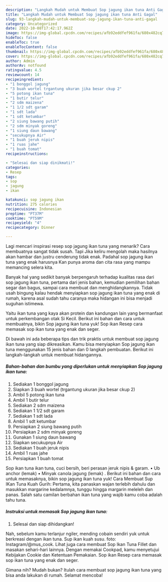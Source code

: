 ```yaml
---
description: "Langkah Mudah untuk Membuat Sop jagung ikan tuna Anti Gagal"
title: "Langkah Mudah untuk Membuat Sop jagung ikan tuna Anti Gagal"
slug: 93-langkah-mudah-untuk-membuat-sop-jagung-ikan-tuna-anti-gagal
category: Uncategorized
date: 2022-10-08T17:42:17.962Z
image: https://img-global.cpcdn.com/recipes/afb92eddfef961fa/680x482cq70/sop-jagung-ikan-tuna-foto-resep-utama.jpg
hideToc: false
enableToc: true
enableTocContent: false
thumbnail: https://img-global.cpcdn.com/recipes/afb92eddfef961fa/680x482cq70/sop-jagung-ikan-tuna-foto-resep-utama.jpg
cover: https://img-global.cpcdn.com/recipes/afb92eddfef961fa/680x482cq70/sop-jagung-ikan-tuna-foto-resep-utama.jpg
author: Admin
authorAv: notfound
ratingvalue: 4.5
reviewcount: 14
recipeingredient:
- "1 bonggol jagung"
- "3 buah wortel trgantung ukuran jika besar ckup 2"
- "5 potong ikan tuna"
- "1 butir telur"
- "2 sdm maizena"
- "1 1/2 sdt garam"
- "1 sdt lada"
- "1 sdt ketumbar"
- "2 siung bawang putih"
- "2 sdm minyak goreng"
- "1 siung daun bawang"
- "secukupnya Air"
- "1 buah jeruk nipis"
- "1 ruas jahe"
- "1 buah tomat"
recipeinstructions:

- "Selesai dan siap dinikmati!"
categories:
- Resep
tags:
- sop
- jagung
- ikan

katakunci: sop jagung ikan 
nutrition: 275 calories
recipecuisine: Indonesian
preptime: "PT37M"
cooktime: "PT59M"
recipeyield: "4"
recipecategory: Dinner

---
```



Lagi mencari inspirasi resep sop jagung ikan tuna yang menarik? Cara membuatnya sangat tidak susah. Tapi Jika keliru mengolah maka hasilnya akan hambar dan justru cenderung tidak enak. Padahal sop jagung ikan tuna yang enak harusnya Kan punya aroma dan cita rasa yang mampu memancing selera kita.


Banyak hal yang sedikit banyak berpengaruh terhadap kualitas rasa dari sop jagung ikan tuna, pertama dari jenis bahan, kemudian pemilihan bahan segar dan bagus, sampai cara membuat dan menghidangkannya. Tidak usah bingung kalau hendak menyiapkan sop jagung ikan tuna yang enak di rumah, karena asal sudah tahu caranya maka hidangan ini bisa menjadi suguhan istimewa.

Yaitu ikan tuna yang kaya akan protein dan kandungan lain yang bermanfaat untuk perkembangan otak Si Kecil. Berikut ini bahan dan cara untuk membuatnya, bikin Sop jagung ikan tuna yuk! Sop ikan Resep cara memasak sop ikan tuna yang enak dan seger.


Di bawah ini ada beberapa tips dan trik praktis untuk membuat sop jagung ikan tuna yang siap dikreasikan. Kamu bisa menyiapkan Sop jagung ikan tuna menggunakan 15 jenis bahan dan 0 langkah pembuatan. Berikut ini langkah-langkah untuk membuat hidangannya.

<!--inarticleads1-->

##### Bahan-bahan dan bumbu yang diperlukan untuk menyiapkan Sop jagung ikan tuna:

1. Sediakan 1 bonggol jagung
1. Siapkan 3 buah wortel (trgantung ukuran jika besar ckup 2)
1. Ambil 5 potong ikan tuna
1. Ambil 1 butir telur
1. Sediakan 2 sdm maizena
1. Sediakan 1 1/2 sdt garam
1. Sediakan 1 sdt lada
1. Ambil 1 sdt ketumbar
1. Persiapkan 2 siung bawang putih
1. Persiapkan 2 sdm minyak goreng
1. Gunakan 1 siung daun bawang
1. Siapkan secukupnya Air
1. Sediakan 1 buah jeruk nipis
1. Ambil 1 ruas jahe
1. Persiapkan 1 buah tomat


Sop ikan tuna ikan tuna, cuci bersih, beri perasan jeruk nipis &amp; garam. • Ub anchor (lemak) • Minyak canola jagung (lemak) . Berikut ini bahan dan cara untuk memasaknya, bikin sop jagung ikan tuna yuk! Cara Membuat Sup IKan Tuna Kuah Gurih: Pertama, kita panaskan wajan terlebih dahulu dan masukkan margarine kedalamnya, tunggu hingga margarin meleleh dan panas. Salah satu camilan berbahan ikan tuna yang wajib kamu coba adalah tahu tuna. 

<!--inarticleads2-->

##### Instruksi untuk memasak Sop jagung ikan tuna:


1. Selesai dan siap dihidangkan!

Nah, sebelum kamu terlanjur ngiler, mending cobain sendiri yuk untuk berkreasi dengan ikan tuna. Sup ikan kuah susu. foto: Instagram/@mus_cook. Lihat juga cara membuat Sop Ikan Tuna Fillet dan masakan sehari-hari lainnya. Dengan memakai Cookpad, kamu menyetujui Kebijakan Cookie dan Ketentuan Pemakaian. Sop ikan Resep cara memasak sop ikan tuna yang enak dan seger. 

Gimana nih? Mudah bukan? Itulah cara membuat sop jagung ikan tuna yang bisa anda lakukan di rumah. Selamat mencoba!
